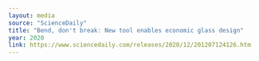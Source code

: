 ```yaml
---
layout: media
source: "ScienceDaily"
title: "Bend, don't break: New tool enables economic glass design"
year: 2020
link: https://www.sciencedaily.com/releases/2020/12/201207124126.htm
---
```

